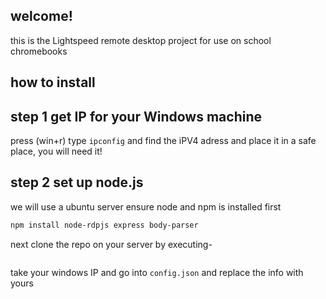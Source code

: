 ## welcome!
this is the Lightspeed remote desktop project for use on school chromebooks
## how to install
## step 1 get IP for your Windows machine
press (win+r)
type
`` ipconfig ``
and find the iPV4 adress and place it in a safe place, you will need it!
## step 2 set up node.js
we will use a ubuntu server
ensure node and npm is installed first
``` bash
npm install node-rdpjs express body-parser
```
next clone the repo on your server by executing-
``` bash

```
take your windows IP and go into ``config.json``
and replace the info with yours
